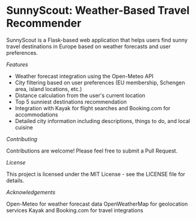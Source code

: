 # SunnyScout: Weather-Based Travel Recommender

SunnyScout is a Flask-based web application that helps users find sunny travel destinations in Europe based on weather forecasts and user preferences.

*Features*

- Weather forecast integration using the Open-Meteo API
- City filtering based on user preferences (EU membership, Schengen area, island locations, etc.)
- Distance calculation from the user's current location
- Top 5 sunniest destinations recommendation
- Integration with Kayak for flight searches and Booking.com for accommodations
- Detailed city information including descriptions, things to do, and local cuisine

*Contributing*

Contributions are welcome! Please feel free to submit a Pull Request.

*License*

This project is licensed under the MIT License - see the LICENSE file for details.

*Acknowledgements*

Open-Meteo for weather forecast data
OpenWeatherMap for geolocation services
Kayak and Booking.com for travel integrations

